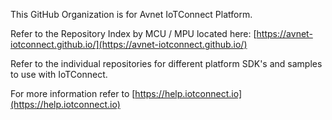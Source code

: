 This GitHub Organization is for Avnet IoTConnect Platform.

Refer to the Repository Index by MCU / MPU located here:  [https://avnet-iotconnect.github.io/](https://avnet-iotconnect.github.io/)

Refer to the individual repositories for different platform SDK's and samples to use with IoTConnect.

For more information refer to [https://help.iotconnect.io](https://help.iotconnect.io)
